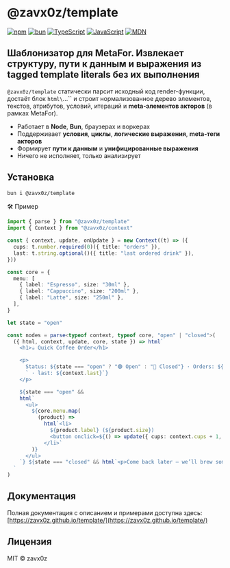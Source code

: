 # @zavx0z/template

[![npm](https://img.shields.io/npm/v/@zavx0z/renderer)](https://www.npmjs.com/package/@zavx0z/renderer)
[![bun](https://img.shields.io/badge/bun-1.0+-black)](https://bun.sh/)
[![TypeScript](https://img.shields.io/badge/TypeScript-5.0+-blue)](https://www.typescriptlang.org/)
[![JavaScript](https://img.shields.io/badge/JavaScript-ESM-green)](https://developer.mozilla.org/en-US/docs/Web/JavaScript/Guide/Modules)
[![MDN](https://img.shields.io/badge/MDN-HTML-red)](https://developer.mozilla.org/en-US/docs/Web/HTML)

## Шаблонизатор для **MetaFor**. Извлекает структуру, пути к данным и выражения из tagged template literals **без их выполнения**

`@zavx0z/template` статически парсит исходный код render-функции, достаёт блок `html\`...\`\` и строит нормализованное дерево элементов, текстов, атрибутов, условий, итераций и **meta‑элементов акторов** (в рамках MetaFor).

- Работает в **Node**, **Bun**, браузерах и воркерах
- Поддерживает **условия**, **циклы**, **логические выражения**, **meta‑теги акторов**
- Формирует **пути к данным** и **унифицированные выражения**
- Ничего не исполняет, только анализирует

## Установка

```bash
bun i @zavx0z/template
```

🛠 Пример

```typescript
import { parse } from "@zavx0z/template"
import { Context } from "@zavx0z/context"

const { context, update, onUpdate } = new Context((t) => ({
  cups: t.number.required(0)({ title: "orders" }),
  last: t.string.optional()({ title: "last ordered drink" }),
}))

const core = {
  menu: [
    { label: "Espresso", size: "30ml" },
    { label: "Cappuccino", size: "200ml" },
    { label: "Latte", size: "250ml" },
  ],
}

let state = "open"

const nodes = parse<typeof context, typeof core, "open" | "closed">(
  ({ html, context, update, core, state }) => html`
    <h1>☕ Quick Coffee Order</h1>

    <p>
      Status: ${state === "open" ? "🟢 Open" : "🔴 Closed"} · Orders: ${context.cups}${context.last &&
      ` · last: ${context.last}`}
    </p>

    ${state === "open" &&
    html`
      <ul>
        ${core.menu.map(
          (product) =>
            html`<li>
              ${product.label} (${product.size})
              <button onclick=${() => update({ cups: context.cups + 1, last: product.label })}>Add</button>
            </li>`
        )}
      </ul>
    `} ${state === "closed" && html`<p>Come back later — we’ll brew something tasty ☺️</p>`}
  `
)
```

## Документация

Полная документация с описанием и примерами доступна здесь: [https://zavx0z.github.io/template/](https://zavx0z.github.io/template/)

## Лицензия

MIT © zavx0z
